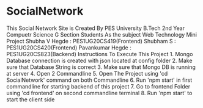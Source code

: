 # SocialNetwork
This Social Network Site is Created By PES University B.Tech 2nd Year Compuetr Science G Section Students  As the subject Web Technology Mini Project  Shubha V Hegde   : PES1UG20CS419(Frontend) Shubham S        : PES1UG20CS420(Frontend) Pavankumar Hegde : PES1UG20CS823(Backend)  Instructions To Execute This Project 1. Mongo Database connection is created with json located at config folder 2. Make sure that Database String is correct 3. Make sure that Mongo DB is running at server 4. Open 2 Commandline 5. Open The Project using 'cd SocialNetwork' command on both Commandline 6. Run 'npm start' in first commandline for starting backend of this project 7. Go to frontend Folder using 'cd frontend' on second commandline terminal 8. Run 'npm start' to start the client side
